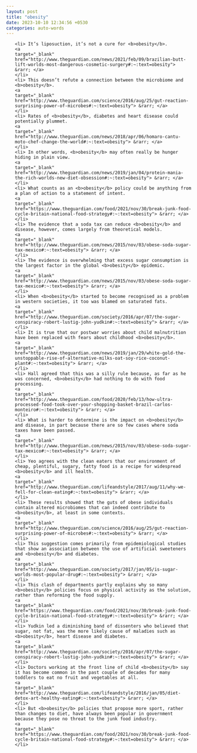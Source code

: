 ```yaml
---
layout: post
title: "obesity"
date: 2023-10-10 12:34:56 +0530
categories: auto-words
---
```

<ol>

    <li> It’s liposuction, it’s not a cure for <b>obesity</b>.
    <a 
    target="_blank" 
    href="http://www.theguardian.com/news/2021/feb/09/brazilian-butt-lift-worlds-most-dangerous-cosmetic-surgery#:~:text=obesity"> &rarr; </a>
    </li>
    <li> This doesn’t refute a connection between the microbiome and <b>obesity</b>.
    <a 
    target="_blank" 
    href="http://www.theguardian.com/science/2016/aug/25/gut-reaction-surprising-power-of-microbes#:~:text=obesity"> &rarr; </a>
    </li>
    <li> Rates of <b>obesity</b>, diabetes and heart disease could potentially plummet.
    <a 
    target="_blank" 
    href="http://www.theguardian.com/news/2018/apr/06/homaro-cantu-moto-chef-change-the-world#:~:text=obesity"> &rarr; </a>
    </li>
    <li> In other words, <b>obesity</b> may often really be hunger hiding in plain view.
    <a 
    target="_blank" 
    href="http://www.theguardian.com/news/2019/jan/04/protein-mania-the-rich-worlds-new-diet-obsession#:~:text=obesity"> &rarr; </a>
    </li>
    <li> What counts as an <b>obesity</b> policy could be anything from a plan of action to a statement of intent.
    <a 
    target="_blank" 
    href="https://www.theguardian.com/food/2021/nov/30/break-junk-food-cycle-britain-national-food-strategy#:~:text=obesity"> &rarr; </a>
    </li>
    <li> The evidence that a soda tax can reduce <b>obesity</b> and disease, however, comes largely from theoretical models.
    <a 
    target="_blank" 
    href="http://www.theguardian.com/news/2015/nov/03/obese-soda-sugar-tax-mexico#:~:text=obesity"> &rarr; </a>
    </li>
    <li> The evidence is overwhelming that excess sugar consumption is the largest factor in the global <b>obesity</b> epidemic.
    <a 
    target="_blank" 
    href="http://www.theguardian.com/news/2015/nov/03/obese-soda-sugar-tax-mexico#:~:text=obesity"> &rarr; </a>
    </li>
    <li> When <b>obesity</b> started to become recognised as a problem in western societies, it too was blamed on saturated fats.
    <a 
    target="_blank" 
    href="http://www.theguardian.com/society/2016/apr/07/the-sugar-conspiracy-robert-lustig-john-yudkin#:~:text=obesity"> &rarr; </a>
    </li>
    <li> It is true that our postwar worries about child malnutrition have been replaced with fears about childhood <b>obesity</b>.
    <a 
    target="_blank" 
    href="http://www.theguardian.com/news/2019/jan/29/white-gold-the-unstoppable-rise-of-alternative-milks-oat-soy-rice-coconut-plant#:~:text=obesity"> &rarr; </a>
    </li>
    <li> Hall agreed that this was a silly rule because, as far as he was concerned, <b>obesity</b> had nothing to do with food processing.
    <a 
    target="_blank" 
    href="http://www.theguardian.com/food/2020/feb/13/how-ultra-processed-food-took-over-your-shopping-basket-brazil-carlos-monteiro#:~:text=obesity"> &rarr; </a>
    </li>
    <li> What is harder to determine is the impact on <b>obesity</b> and disease, in part because there are so few cases where soda taxes have been passed.
    <a 
    target="_blank" 
    href="http://www.theguardian.com/news/2015/nov/03/obese-soda-sugar-tax-mexico#:~:text=obesity"> &rarr; </a>
    </li>
    <li> Yeo agrees with the clean eaters that our environment of cheap, plentiful, sugary, fatty food is a recipe for widespread <b>obesity</b> and ill health.
    <a 
    target="_blank" 
    href="http://www.theguardian.com/lifeandstyle/2017/aug/11/why-we-fell-for-clean-eating#:~:text=obesity"> &rarr; </a>
    </li>
    <li> These results showed that the guts of obese individuals contain altered microbiomes that can indeed contribute to <b>obesity</b>, at least in some contexts.
    <a 
    target="_blank" 
    href="http://www.theguardian.com/science/2016/aug/25/gut-reaction-surprising-power-of-microbes#:~:text=obesity"> &rarr; </a>
    </li>
    <li> This suggestion comes primarily from epidemiological studies that show an association between the use of artificial sweeteners and <b>obesity</b> and diabetes.
    <a 
    target="_blank" 
    href="http://www.theguardian.com/society/2017/jan/05/is-sugar-worlds-most-popular-drug#:~:text=obesity"> &rarr; </a>
    </li>
    <li> This clash of departments partly explains why so many <b>obesity</b> policies focus on physical activity as the solution, rather than reforming the food supply.
    <a 
    target="_blank" 
    href="https://www.theguardian.com/food/2021/nov/30/break-junk-food-cycle-britain-national-food-strategy#:~:text=obesity"> &rarr; </a>
    </li>
    <li> Yudkin led a diminishing band of dissenters who believed that sugar, not fat, was the more likely cause of maladies such as <b>obesity</b>, heart disease and diabetes.
    <a 
    target="_blank" 
    href="http://www.theguardian.com/society/2016/apr/07/the-sugar-conspiracy-robert-lustig-john-yudkin#:~:text=obesity"> &rarr; </a>
    </li>
    <li> Doctors working at the front line of child <b>obesity</b> say it has become common in the past couple of decades for many toddlers to eat no fruit and vegetables at all.
    <a 
    target="_blank" 
    href="http://www.theguardian.com/lifeandstyle/2016/jan/05/diet-detox-art-healthy-eating#:~:text=obesity"> &rarr; </a>
    </li>
    <li> But <b>obesity</b> policies that propose more sport, rather than changes to diet, have always been popular in government because they pose no threat to the junk food industry.
    <a 
    target="_blank" 
    href="https://www.theguardian.com/food/2021/nov/30/break-junk-food-cycle-britain-national-food-strategy#:~:text=obesity"> &rarr; </a>
    </li>